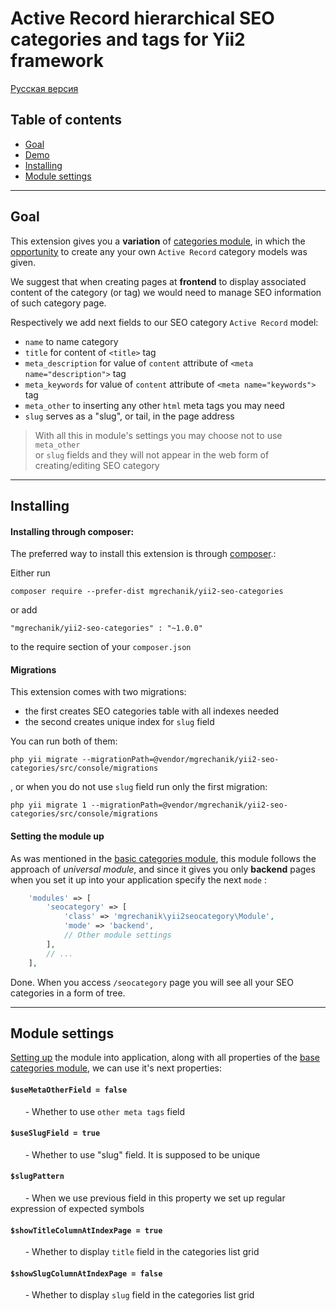 # Active Record hierarchical SEO categories and tags for Yii2 framework

[Русская версия](docs/README_ru.md)

## Table of contents

* [Goal](#goal)
* [Demo](#demo)
* [Installing](#installing)
* [Module settings](#settings)

---

## Goal <span id="goal"></span>

This extension gives you a **variation** of [categories module](https://github.com/mgrechanik/yii2-categories-and-tags), 
in which the [opportunity](https://github.com/mgrechanik/yii2-categories-and-tags#custom-ar) to create any your own ```Active Record``` category models was given.

We suggest that when creating pages at **frontend**  to display associated content of the category (or tag) 
we would need to manage SEO information of such category page.

Respectively we add next fields to our SEO category ```Active Record``` model:

* ```name``` to name category
* ```title``` for content of ```<title>``` tag
* ```meta_description``` for value of ```content``` attribute of ```<meta name="description">``` tag
* ```meta_keywords``` for value of ```content``` attribute of ```<meta name="keywords">```	tag
* ```meta_other``` to inserting any other ```html``` meta tags  you may need
* ```slug``` serves as a "slug", or tail, in the page address
	
> With all this in module's settings you may choose not to use 	```meta_other```  
> or ```slug``` fields and they will not appear in the web form of creating/editing SEO category
---
    
## Installing <span id="installing"></span>

#### Installing through composer:

The preferred way to install this extension is through [composer](http://getcomposer.org/download/).:

Either run
```
composer require --prefer-dist mgrechanik/yii2-seo-categories
```

or add
```
"mgrechanik/yii2-seo-categories" : "~1.0.0"
```
to the require section of your `composer.json`

#### Migrations

This extension comes with two migrations:
- the first creates SEO categories table with all indexes needed
- the second creates unique index for ```slug``` field

You can run both of them:

```
php yii migrate --migrationPath=@vendor/mgrechanik/yii2-seo-categories/src/console/migrations
```

, or when you do not use ```slug``` field run only the first migration:

```
php yii migrate 1 --migrationPath=@vendor/mgrechanik/yii2-seo-categories/src/console/migrations
```

#### Setting the module up  <span id="setup"></span>

As was mentioned in the [basic categories module](https://github.com/mgrechanik/yii2-categories-and-tags#goal), 
this module follows the approach of *universal module*, and since it gives you
only **backend** pages when you set it up into your application specify the next ```mode``` :
```php
    'modules' => [
        'seocategory' => [
            'class' => 'mgrechanik\yii2seocategory\Module',
            'mode' => 'backend',
            // Other module settings
        ],
        // ...
    ],
```

Done. When you access ```/seocategory``` page you will see all your SEO categories in a form of tree.

---

## Module settings <span id="settings"></span>

[Setting up](#setup) the module into application, along with all properties of the [base categories module](https://github.com/mgrechanik/yii2-categories-and-tags#settings), we can use it's next properties:

#### ```$useMetaOtherField = false``` 
&nbsp;&nbsp;&nbsp;&nbsp;&nbsp;&nbsp;- Whether to use ```other meta tags``` field

#### ```$useSlugField = true``` 
&nbsp;&nbsp;&nbsp;&nbsp;&nbsp;&nbsp;- Whether to use "slug" field. It is supposed to be unique

#### ```$slugPattern``` 
&nbsp;&nbsp;&nbsp;&nbsp;&nbsp;&nbsp;- When we use previous field in this property we set up regular expression of expected symbols 

#### ```$showTitleColumnAtIndexPage = true```
&nbsp;&nbsp;&nbsp;&nbsp;&nbsp;&nbsp;- Whether to display ```title``` field in the categories list grid

#### ```$showSlugColumnAtIndexPage = false``` 
&nbsp;&nbsp;&nbsp;&nbsp;&nbsp;&nbsp;- Whether to display ```slug``` field in the categories list grid